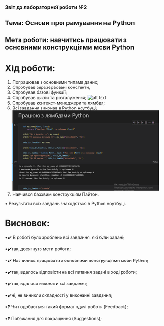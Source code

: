 ### Звіт до лабораторної роботи №2
## Тема: Основи програмування на Python
## Мета роботи: навчитись працювати з основними конструкціями мови Python
# Хід роботи:
1. Попрацював з основними типами даних;
2. Спробував зарезервовані константи;
3. Спробував базові функції;
4. Спробував цикли та розгалуження;
![alt text](https://i.imgur.com/ZJqIBpm.png)
5. Спробував контекст-менеджери та лямбди;
6. Всі завдання виконав в Python ноутбуці;
![alt text](https://raw.githubusercontent.com/JavorskyiVolodimir2022/lab-job/main/lab_2_foundations_python/%D0%97%D0%BD%D1%96%D0%BC%D0%BE%D0%BA%20%D0%B5%D0%BA%D1%80%D0%B0%D0%BD%D0%B0%20(97).png)
7. Навчився базовим конструкціям Пайтон.

• Результати всіх завдань знаходяться в Python ноутбуці.

# Висновок:
•✔️ В роботі було зроблено всі завдання, які були задані;

•✔️так, досягнуто мети роботи; 

•✔️ Навчились працювати з основними конструкціями мови Python;

•✔️так, вдалось відповісти на всі питання задані в ході роботи;

•✔️так, вдалося виконати всі завдання;

•✔️ні, не виникли складності у виконанні завдання;

•❓ Чи подобається такий формат здачі роботи (Feedback);

•❓ Побажання для покращення (Suggestions);